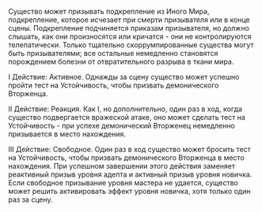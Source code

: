 Существо может призывать подкрепление из Иного Мира, подкрепление, которое исчезает при смерти призывателя или в конце сцены. Подкрепление подчиняется приказам призывателя, но должно слышать, как они произносятся или кричатся - они не контролируются телепатически. Только тщательно скоррумпированные существа могут быть призывателями; все остальные немедленно становятся порождением болезни от отвратительного разрыва в ткани мира.

I Действие: Активное. Однажды за сцену существо может успешно пройти тест на Устойчивость, чтобы призвать демонического Вторженца.

II Действие: Реакция. Как I, но дополнительно, один раз в ход, когда существо подвергается вражеской атаке, оно может сделать тест на Устойчивость - при успехе демонический Вторженец немедленно призывается в место нахождения.

III Действие: Свободное. Один раз в ход существо может бросить тест на Устойчивость, чтобы призвать демонического Вторженца в место нахождения. При успешном завершении этого действия заменяет реактивный призыв уровня адепта и активный призыв уровня новичка. Если свободное призывание уровня мастера не удается, существо может решить активировать эффект уровня новичка, хотя только один раз за сцену.